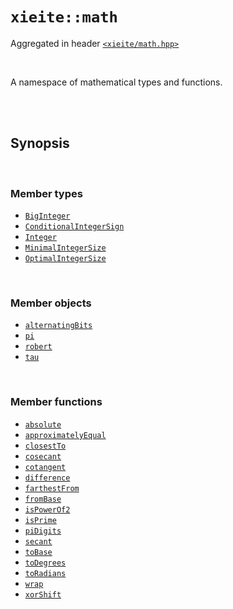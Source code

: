 # `xieite::math`
Aggregated in header [`<xieite/math.hpp>`](https://github.com/Eczbek/xieite/tree/main/include/xieite/math.hpp)

<br/>

A namespace of mathematical types and functions.

<br/><br/>

## Synopsis

<br/>

### Member types
- [`BigInteger`](https://github.com/Eczbek/xieite/tree/main/docs/math/BigInteger.md)
- [`ConditionalIntegerSign`](https://github.com/Eczbek/xieite/tree/main/docs/math/ConditionalIntegerSign.md)
- [`Integer`](https://github.com/Eczbek/xieite/tree/main/docs/math/Integer.md)
- [`MinimalIntegerSize`](https://github.com/Eczbek/xieite/tree/main/docs/math/MinimalIntegerSize.md)
- [`OptimalIntegerSize`](https://github.com/Eczbek/xieite/tree/main/docs/math/OptimalIntegerSize.md)

<br/>

### Member objects
- [`alternatingBits`](https://github.com/Eczbek/xieite/tree/main/docs/math/alternatingBits.md)
- [`pi`](https://github.com/Eczbek/xieite/tree/main/docs/math/pi.md)
- [`robert`](https://github.com/Eczbek/xieite/tree/main/docs/math/robert.md)
- [`tau`](https://github.com/Eczbek/xieite/tree/main/docs/math/tau.md)

<br/>

### Member functions
- [`absolute`](https://github.com/Eczbek/xieite/tree/main/docs/math/absolute.md)
- [`approximatelyEqual`](https://github.com/Eczbek/xieite/tree/main/docs/math/approximatelyEqual.md)
- [`closestTo`](https://github.com/Eczbek/xieite/tree/main/docs/math/closestTo.md)
- [`cosecant`](https://github.com/Eczbek/xieite/tree/main/docs/math/cosecant.md)
- [`cotangent`](https://github.com/Eczbek/xieite/tree/main/docs/math/cotangent.md)
- [`difference`](https://github.com/Eczbek/xieite/tree/main/docs/math/difference.md)
- [`farthestFrom`](https://github.com/Eczbek/xieite/tree/main/docs/math/farthestFrom.md)
- [`fromBase`](https://github.com/Eczbek/xieite/tree/main/docs/math/fromBase.md)
- [`isPowerOf2`](https://github.com/Eczbek/xieite/tree/main/docs/math/isPowerOf2.md)
- [`isPrime`](https://github.com/Eczbek/xieite/tree/main/docs/math/isPrime.md)
- [`piDigits`](https://github.com/Eczbek/xieite/tree/main/docs/math/piDigits.md)
- [`secant`](https://github.com/Eczbek/xieite/tree/main/docs/math/secant.md)
- [`toBase`](https://github.com/Eczbek/xieite/tree/main/docs/math/toBase.md)
- [`toDegrees`](https://github.com/Eczbek/xieite/tree/main/docs/math/toDegrees.md)
- [`toRadians`](https://github.com/Eczbek/xieite/tree/main/docs/math/toRadians.md)
- [`wrap`](https://github.com/Eczbek/xieite/tree/main/docs/math/wrap.md)
- [`xorShift`](https://github.com/Eczbek/xieite/tree/main/docs/math/xorShift.md)
